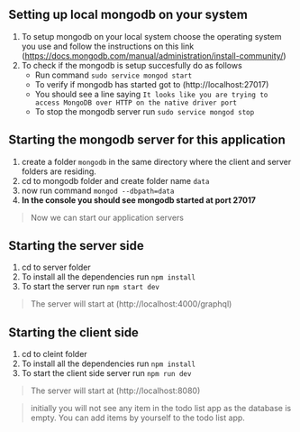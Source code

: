 ## Setting up local mongodb on your system
1. To setup mongodb on your local system choose the operating system you use and follow the instructions on this link        (https://docs.mongodb.com/manual/administration/install-community/)
2. To check if the mongodb is setup succesfully do as follows
   - Run command `sudo service mongod start`
   - To verify if mongodb has started got to (http://localhost:27017)
   - You should see a line saying `It looks like you are trying to access MongoDB over HTTP on the native driver port`
   - To stop the mongodb server run `sudo service mongod stop`

## Starting the mongodb server for this application
1. create a folder `mongodb` in the same directory where the client and server folders are residing.
2. cd to mongodb folder and create folder name `data`
3. now run command `mongod --dbpath=data`
4. **In the console you should see mongodb started at port 27017**

>Now we can start our application servers

## Starting the server side
1. cd to server folder
2. To install all the dependencies run `npm install`
3. To start the server run `npm start dev`
>The server will start at (http://localhost:4000/graphql)

## Starting the client side
1. cd to cleint folder
2. To install all the dependencies run `npm install`
3. To start the client side server run `npm run dev`
>The server will start at (http://localhost:8080)

>initially you will not see any item in the todo list app as the database is empty. You can add items by yourself to the todo list app.
